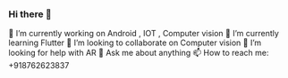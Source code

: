 ### Hi there 👋

 🔭 I’m currently working on Android , IOT , Computer vision 
 🌱 I’m currently learning Flutter
 👯 I’m looking to collaborate on Computer vision 
 🤔 I’m looking for help with AR
 💬 Ask me about anything
 📫 How to reach me: +918762623837
